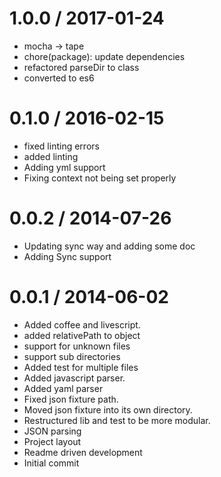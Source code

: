 
1.0.0 / 2017-01-24
==================

  * mocha -> tape
  * chore(package): update dependencies
  * refactored parseDir to class
  * converted to es6

0.1.0 / 2016-02-15
==================

  * fixed linting errors
  * added linting
  * Adding yml support
  * Fixing context not being set properly

0.0.2 / 2014-07-26
==================

  * Updating sync way and adding some doc
  * Adding Sync support

0.0.1 / 2014-06-02
==================

  * Added coffee and livescript.
  * added relativePath to object
  * support for unknown files
  * support sub directories
  * Added test for multiple files
  * Added javascript parser.
  * Added yaml parser
  * Fixed json fixture path.
  * Moved json fixture into its own directory.
  * Restructured lib and test to be more modular.
  * JSON parsing
  * Project layout
  * Readme driven development
  * Initial commit

